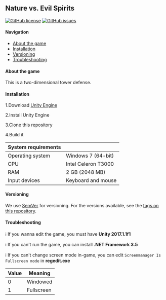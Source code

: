 ## Nature vs. Evil Spirits

[![GitHub license](https://img.shields.io/github/license/VitalikLevin/Nature-vs.-Evil-Sprits)](https://github.com/VitalikLevin/Nature-vs.-Evil-Sprits/LICENSE.txt)
[![GitHub issues](https://img.shields.io/github/issues/VitalikLevin/Nature-vs.-Evil-Sprits)](https://github.com/VitalikLevin/Nature-vs.-Evil-Sprits)

#### Navigation

- [About the game](#about-the-game)
- [Installation](#installation)
- [Versioning](#versioning)
- [Troubleshooting](#troubleshooting)

#### About the game

This is a two-dimensional tower defense.

#### Installation

1.Download [Unity Engine](https://unity3d.com/get-unity/download/archive )

2.Install Unity Engine

3.Clone this repository

4.Build it

| System requirements |                     |
| ------------------- | ------------------- |
| Operating system    | Windows 7 (64-bit)  |
| CPU                 | Intel Celeron T3000 |
| RAM                 | 2 GB (2048 MB)      |
| Input devices       | Keyboard and mouse  |

#### Versioning

We use [SemVer](http://semver.org/) for versioning. For the versions available, see the [tags on this repository](https://github.com/VitalikLevin/Nature-vs.-Evil-Sprits/tags). 

#### Troubleshooting

:information_source: If you wanna edit the game, you must have **Unity 2017.1.1f1**

:information_source: If you can't run the game, you can install **.NET Framework 3.5**

:information_source: If you can't change screen mode in-game, you can edit ``Screenmanager Is Fullscreen mode`` in **regedit.exe**

| Value | Meaning       |
| ----- | ------------- |
| 0     | Windowed      |
| 1     | Fullscreen    |
